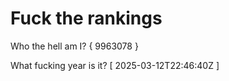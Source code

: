 # Fuck the rankings

Who the hell am I?
{ 9963078 }

What fucking year is it?
[ 2025-03-12T22:46:40Z ]
